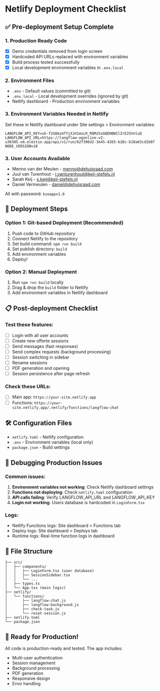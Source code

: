 # Netlify Deployment Checklist

## ✅ Pre-deployment Setup Complete

### 1. Production Ready Code
- [x] Demo credentials removed from login screen
- [x] Hardcoded API URLs replaced with environment variables
- [x] Build process tested successfully
- [x] Local development environment variables in `.env.local`

### 2. Environment Files
- `.env` - Default values (committed to git)
- `.env.local` - Local development overrides (ignored by git)
- Netlify dashboard - Production environment variables

### 3. Environment Variables Needed in Netlify
Set these in Netlify dashboard under Site settings > Environment variables:

```
LANGFLOW_API_KEY=sk-f2GOmzmTYjXiH1msLR_RQMihxGQEHBW1lZrE2SVnluQ
LANGFLOW_API_URL=https://langflow-ogonline-v2-u36305.vm.elestio.app/api/v1/run/62f396d2-3e45-4265-b10c-b18a63cd2b07
NODE_VERSION=18
```

### 3. User Accounts Available
- Menno van der Meulen - menno@dehuisraad.com
- Juul van Turenhout - j.vanturenhout@keij-stefels.nl
- Sarah Keij - s.keij@keij-stefels.nl
- Daniel Vermeulen - daniel@dehuisraad.com

All with password: `ksoappv1.0`

## 🚀 Deployment Steps

### Option 1: Git-based Deployment (Recommended)
1. Push code to GitHub repository
2. Connect Netlify to the repository
3. Set build command: `npm run build`
4. Set publish directory: `build`
5. Add environment variables
6. Deploy!

### Option 2: Manual Deployment
1. Run `npm run build` locally
2. Drag & drop the `build` folder to Netlify
3. Add environment variables in Netlify dashboard

## 📋 Post-deployment Checklist

### Test these features:
- [ ] Login with all user accounts
- [ ] Create new offerte sessions
- [ ] Send messages (fast responses)
- [ ] Send complex requests (background processing)
- [ ] Session switching in sidebar
- [ ] Rename sessions
- [ ] PDF generation and opening
- [ ] Session persistence after page refresh

### Check these URLs:
- [ ] Main app: `https://your-site.netlify.app`
- [ ] Functions: `https://your-site.netlify.app/.netlify/functions/langflow-chat`

## 🛠 Configuration Files

- `netlify.toml` - Netlify configuration
- `.env` - Environment variables (local only)
- `package.json` - Build settings

## 🔧 Debugging Production Issues

### Common issues:
1. **Environment variables not working**: Check Netlify dashboard settings
2. **Functions not deploying**: Check `netlify.toml` configuration
3. **API calls failing**: Verify LANGFLOW_API_URL and LANGFLOW_API_KEY
4. **Login not working**: Users database is hardcoded in `LoginForm.tsx`

### Logs:
- Netlify Functions logs: Site dashboard > Functions tab
- Deploy logs: Site dashboard > Deploys tab
- Runtime logs: Real-time function logs in dashboard

## 📁 File Structure
```
├── src/
│   ├── components/
│   │   ├── LoginForm.tsx (user database)
│   │   ├── SessionSidebar.tsx
│   │   └── ...
│   ├── types.ts
│   └── App.tsx (main logic)
├── netlify/
│   └── functions/
│       ├── langflow-chat.js
│       ├── langflow-background.js
│       ├── check-task.js
│       └── reset-session.js
├── netlify.toml
└── package.json
```

## 🎯 Ready for Production!
All code is production-ready and tested. The app includes:
- Multi-user authentication
- Session management
- Background processing
- PDF generation
- Responsive design
- Error handling